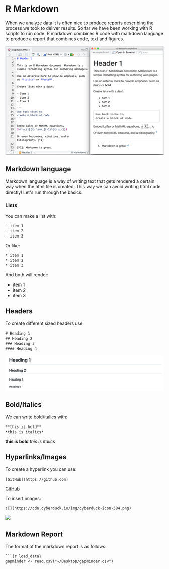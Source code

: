 # R Markdown

When we analyze data it is often nice to produce reports describing the process we took to deliver results. 
So far we have been working with R scripts to run code. R markdown combines R code with markdown language to produce a report that 
combines code, text and figures.

![](images/markdown-example.png)

## Markdown language

Markdown language is a way of writing text that gets rendered a certain way when the html file is created. This way we can avoid writing html code directly!
Let's run through the basics:

### Lists

You can make a list with:

```
- item 1
- item 2
- item 3
```

Or like:

```
* item 1
* item 2
* item 3
```

And both will render:

- item 1
- item 2
- item 3

## Headers

To create different sized headers use:

```
# Heading 1
## Heading 2
### Heading 3
#### Heading 4
```

![](images/r-heading.png)

## Bold/Italics

We can write bold/italics with:

```
**this is bold**
*this is italics*
```

**this is bold**
*this is italics*

## Hyperlinks/Images

To create a hyperlink you can use:

```
[GitHub](https://github.com)
```

[GitHub](https://github.com)

To insert images:

```
![](https://cdn.cyberduck.io/img/cyberduck-icon-384.png)
```

![](https://cdn.cyberduck.io/img/cyberduck-icon-384.png)

## Markdown Report 

The format of the markdown report is as follows:

```
```{r load_data}
gapminder <- read.csv("~/Desktop/gapminder.csv")
```
```
